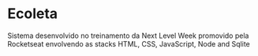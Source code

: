 # Ecoleta

Sistema desenvolvido no treinamento da Next Level Week promovido pela Rocketseat envolvendo as stacks 
HTML, CSS, JavaScript, Node and Sqlite
